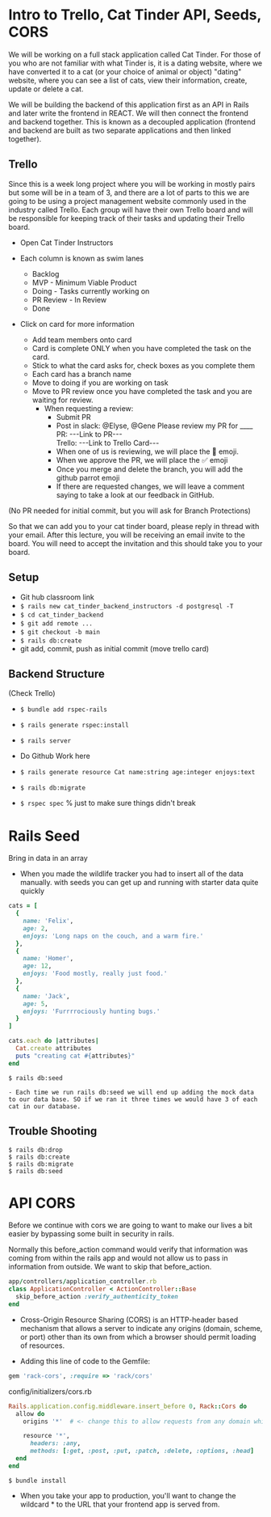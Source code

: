 # Intro to Trello, Cat Tinder API, Seeds, CORS

We will be working on a full stack application called Cat Tinder.  For those of you who are not familiar with what Tinder is, it is a dating website, where we have converted it to a cat (or your choice of animal or object) "dating" website, where you can see a list of cats, view their information, create, update or delete a cat.  

We will be building the backend of this application first as an API in Rails and later write the frontend in REACT.  We will then connect the frontend and backend together.  This is known as a decoupled application (frontend and backend are built as two separate applications and then linked together).


## Trello
Since this is a week long project where you will be working in mostly pairs but some will be in a team of 3, and there are a lot of parts to this we are going to be using a project management website commonly used in the industry called Trello.  Each group will have their own Trello board and will be responsible for keeping track of their tasks and updating their Trello board.

- Open Cat Tinder Instructors
- Each column is known as swim lanes
  - Backlog 
  - MVP - Minimum Viable Product
  - Doing - Tasks currently working on
  - PR Review - In Review
  - Done

- Click on card for more information
  - Add team members onto card
  - Card is complete ONLY when you have completed the task on the card. 
  - Stick to what the card asks for, check boxes as you complete them
  - Each card has a branch name
  - Move to doing if you are working on task
  - Move to PR review once you have completed the task and you are waiting for review.
    - When requesting a review:
      - Submit PR
      - Post in slack: @Elyse, @Gene Please review my PR for ____ 
          PR: ---Link to PR---   
          Trello: ---Link to Trello Card---
      - When one of us is reviewing, we will place the 👀 emoji.
      - When we approve the PR, we will place the ✅ emoji
      - Once you merge and delete the branch, you will add the github parrot emoji
      - If there are requested changes, we will leave a comment saying to take a look at our feedback in GitHub.

(No PR needed for initial commit, but you will ask for Branch Protections)


So that we can add you to your cat tinder board, please reply in thread with your email.  After this lecture, you will be receiving an email invite to the board.  You will need to accept the invitation and this should take you to your board.


## Setup
  - Git hub classroom link
  - `$ rails new cat_tinder_backend_instructors -d postgresql -T `
  - `$ cd cat_tinder_backend`
  - `$ git add remote ...`
  - `$ git checkout -b main`
  - `$ rails db:create`
  - git add, commit, push as initial commit (move trello card)


## Backend Structure
(Check Trello)
  - `$ bundle add rspec-rails`
  - `$ rails generate rspec:install`
  - `$ rails server`

  - Do Github Work here

  - `$ rails generate resource Cat name:string age:integer enjoys:text`
  - `$ rails db:migrate`
  - `$ rspec spec`
  % just to make sure things didn't break 

# Rails Seed
Bring in data in an array

- When you made the wildlife tracker you had to insert all of the data manually. with seeds you can get up and running with starter data quite quickly

```ruby
cats = [
  {
    name: 'Felix',
    age: 2,
    enjoys: 'Long naps on the couch, and a warm fire.'
  },
  {
    name: 'Homer',
    age: 12,
    enjoys: 'Food mostly, really just food.'
  },
  {
    name: 'Jack',
    age: 5,
    enjoys: 'Furrrrociously hunting bugs.'
  }
]

cats.each do |attributes|
  Cat.create attributes
  puts "creating cat #{attributes}"
end
```

    $ rails db:seed

    - Each time we run rails db:seed we will end up adding the mock data to our data base. SO if we ran it three times we would have 3 of each cat in our database.


## Trouble Shooting
    $ rails db:drop 
    $ rails db:create 
    $ rails db:migrate 
    $ rails db:seed



# API CORS

Before we continue with cors we are going to want to make our lives a bit easier by bypassing some built in security in rails. 

Normally this before_action command would verify that information was coming from within the rails app and would not allow us to pass in information from outside. We want to skip that before_action.

```ruby
app/controllers/application_controller.rb
class ApplicationController < ActionController::Base
  skip_before_action :verify_authenticity_token
end
```

- Cross-Origin Resource Sharing (CORS) is an HTTP-header based mechanism that allows a server to indicate any origins (domain, scheme, or port) other than its own from which a browser should permit loading of resources.

- Adding this line of code to the Gemfile:

```ruby
gem 'rack-cors', :require => 'rack/cors'
```


config/initializers/cors.rb

```ruby
Rails.application.config.middleware.insert_before 0, Rack::Cors do
  allow do
    origins '*'  # <- change this to allow requests from any domain while in development.

    resource '*',
      headers: :any,
      methods: [:get, :post, :put, :patch, :delete, :options, :head]
  end
end
```

    $ bundle install

- When you take your app to production, you'll want to change the wildcard * to the URL that your frontend app is served from.